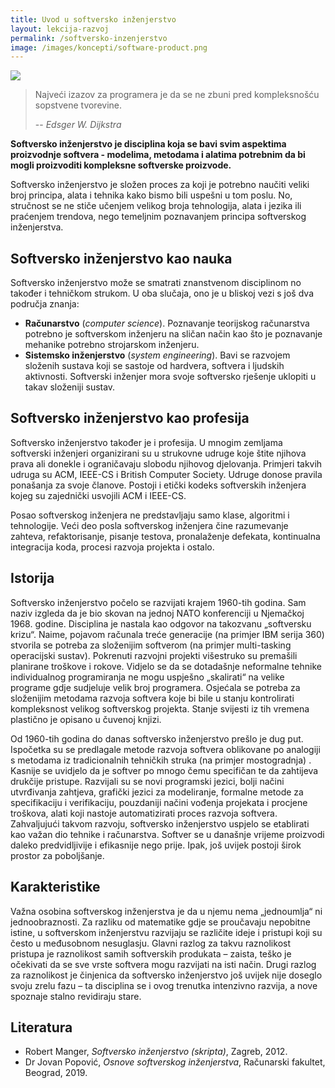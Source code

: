 ```yaml
---
title: Uvod u softversko inženjerstvo
layout: lekcija-razvoj
permalink: /softversko-inzenjerstvo
image: /images/koncepti/software-product.png
---
```


![]({{page.image}})

> Najveći izazov za programera je da se ne zbuni pred kompleksnošću sopstvene tvorevine.
>
> -- <cite>Edsger W. Dijkstra</cite>

**Softversko inženjerstvo je disciplina koja se bavi svim aspektima proizvodnje softvera - modelima, metodama i alatima potrebnim da bi mogli proizvoditi kompleksne softverske proizvode.** 

Softversko inženjerstvo je složen proces za koji je potrebno naučiti veliki broj principa, alata i tehnika kako bismo bili uspešni u tom poslu. No, stručnost se ne stiče učenjem velikog broja tehnologija, alata i jezika ili praćenjem trendova, nego temeljnim poznavanjem principa softverskog inženjerstva.

## Softversko inženjerstvo kao nauka

Softversko inženjerstvo može se smatrati znanstvenom disciplinom no također i tehničkom strukom. U oba slučaja, ono je u bliskoj vezi s još dva područja znanja: 

- **Računarstvo** (*computer science*). Poznavanje teorijskog računarstva potrebno je softverskom inženjeru na sličan način kao što je poznavanje mehanike potrebno strojarskom inženjeru. 
- **Sistemsko inženjerstvo** (*system engineering*). Bavi se razvojem složenih sustava koji se sastoje od hardvera, softvera i ljudskih aktivnosti. Softverski inženjer mora svoje softversko rješenje uklopiti u takav složeniji sustav.

## Softversko inženjerstvo kao profesija

Softversko inženjerstvo također je i profesija. U mnogim zemljama softverski inženjeri organizirani su u strukovne udruge koje štite njihova prava ali donekle i ograničavaju slobodu njihovog djelovanja. Primjeri takvih udruga su ACM, IEEE-CS i British Computer Society. Udruge donose pravila ponašanja za svoje članove. Postoji i etički kodeks softverskih inženjera kojeg su zajednički usvojili ACM i IEEE-CS.

Posao softverskog inženjera ne predstavljaju samo klase, algoritmi i tehnologije. Veći deo posla softverskog inženjera čine razumevanje zahteva, refaktorisanje, pisanje testova, pronalaženje defekata, kontinualna integracija koda, procesi razvoja projekta i ostalo.

## Istorija

Softversko inženjerstvo počelo se razvijati krajem 1960-tih godina. Sam naziv izgleda da je bio skovan na jednoj NATO konferenciji u Njemačkoj 1968. godine. Disciplina je nastala kao odgovor na takozvanu „softversku krizu“. Naime, pojavom računala treće generacije (na primjer IBM serija 360) stvorila se potreba za složenijim softverom (na primjer multi-tasking operacijski sustav). Pokrenuti razvojni projekti višestruko su premašili planirane troškove i rokove. Vidjelo se da se dotadašnje neformalne tehnike individualnog programiranja ne mogu uspješno „skalirati“ na velike programe gdje sudjeluje velik broj programera. Osjećala se potreba za složenijim metodama razvoja softvera koje bi bile u stanju kontrolirati kompleksnost velikog softverskog projekta. Stanje svijesti iz tih vremena plastično je opisano u čuvenoj knjizi.

Od 1960-tih godina do danas softversko inženjerstvo prešlo je dug put. Ispočetka su se predlagale metode razvoja softvera oblikovane po analogiji s metodama iz tradicionalnih tehničkih struka (na primjer mostogradnja) . Kasnije se uvidjelo da je softver po mnogo čemu specifičan te da zahtijeva drukčije pristupe. Razvijali su se novi programski jezici, bolji načini utvrđivanja zahtjeva, grafički jezici za modeliranje, formalne metode za specifikaciju i verifikaciju, pouzdaniji načini vođenja projekata i procjene troškova, alati koji nastoje automatizirati proces razvoja softvera. Zahvaljujući takvom razvoju, softversko inženjerstvo uspjelo se etablirati kao važan dio tehnike i računarstva. Softver se u današnje vrijeme proizvodi daleko predvidljivije i efikasnije nego prije. Ipak, još uvijek postoji širok prostor za poboljšanje.

## Karakteristike

Važna osobina softverskog inženjerstva je da u njemu nema „jednoumlja“ ni jednoobraznosti. Za razliku od matematike gdje se proučavaju nepobitne istine, u softverskom inženjerstvu razvijaju se različite ideje i pristupi koji su često u međusobnom nesuglasju. Glavni razlog za takvu raznolikost pristupa je raznolikost samih softverskih produkata – zaista, teško je očekivati da se sve vrste softvera mogu razvijati na isti način. Drugi razlog za raznolikost je činjenica da softversko inženjerstvo još uvijek nije doseglo svoju zrelu fazu – ta disciplina se i ovog trenutka intenzivno razvija, a nove spoznaje stalno revidiraju stare.

## Literatura

- Robert Manger, *Softversko inženjerstvo (skripta)*, Zagreb, 2012.
- Dr Jovan Popović, *Osnove softverskog inženjerstva*, Računarski fakultet, Beograd, 2019.
